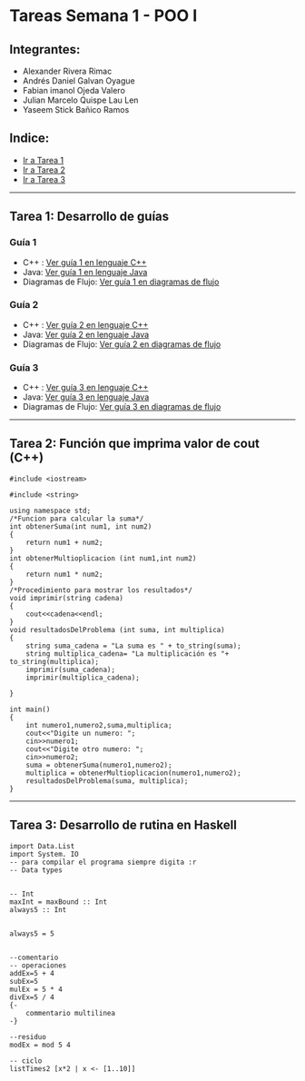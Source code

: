 # Tareas Semana 1 - POO I 
## Integrantes:
- Alexander Rivera Rimac
- Andrés Daniel Galvan Oyague
- Fabian imanol Ojeda Valero
- Julian Marcelo Quispe Lau Len
- Yaseem Stick Bañico Ramos

## Indice:
- [Ir a Tarea 1](#tarea-1:-desarrollo-de-guías)
- [Ir a Tarea 2](#tarea-2:-función-que-imprima-valor-de-cout-(c++))
- [Ir a Tarea 3](#tarea-3:-desarrollo-de-rutina-en-haskell)
---

## Tarea 1: Desarrollo de guías
### Guía 1 
- C++ : [Ver guía 1 en lenguaje C++](c++/guia1/ejercicios.md)
- Java: [Ver guía 1 en lenguaje Java](java/guia1/ejercicios.md)
- Diagramas de Flujo: [Ver guía 1 en diagramas de flujo](diagramasFlujo/guia1/ejercicios.md)


### Guía 2
- C++ : [Ver guía 2 en lenguaje C++](c++/guia2/ejercicios.md)
- Java: [Ver guía 2 en lenguaje Java](java/guia2/ejercicios.md)
- Diagramas de Flujo: [Ver guía 2 en diagramas de flujo](diagramasFlujo/guia2/ejercicios.md)

### Guía 3
- C++ : [Ver guía 3 en lenguaje C++](c++/guia3/ejercicios.md)
- Java: [Ver guía 3 en lenguaje Java](java/guia3/ejercicios.md)
- Diagramas de Flujo: [Ver guía 3 en diagramas de flujo](diagramasFlujo/guia3/ejercicios.md)

---
## Tarea 2: Función que imprima valor de cout (C++)
````
#include <iostream>

#include <string>

using namespace std;
/*Funcion para calcular la suma*/
int obtenerSuma(int num1, int num2)
{
    return num1 + num2;
}
int obtenerMultioplicacion (int num1,int num2)
{
    return num1 * num2;
}
/*Procedimiento para mostrar los resultados*/
void imprimir(string cadena)
{
    cout<<cadena<<endl;
}
void resultadosDelProblema (int suma, int multiplica)
{
    string suma_cadena = "La suma es " + to_string(suma);
    string multiplica_cadena= "La multiplicación es "+ to_string(multiplica);
    imprimir(suma_cadena);
    imprimir(multiplica_cadena);

}

int main()
{
    int numero1,numero2,suma,multiplica;
    cout<<"Digite un numero: ";
    cin>>numero1;
    cout<<"Digite otro numero: ";
    cin>>numero2;
    suma = obtenerSuma(numero1,numero2);
    multiplica = obtenerMultioplicacion(numero1,numero2);
    resultadosDelProblema(suma, multiplica);
}
````
---
## Tarea 3: Desarrollo de rutina en Haskell
````
import Data.List
import System. IO
-- para compilar el programa siempre digita :r
-- Data types 


-- Int
maxInt = maxBound :: Int
always5 :: Int


always5 = 5


--comentario
-- operaciones
addEx=5 + 4
subEx=5
mulEx = 5 * 4
divEx=5 / 4
{-
    commentario multilinea
-}

--residuo
modEx = mod 5 4

-- ciclo
listTimes2 [x*2 | x <- [1..10]] 
````
